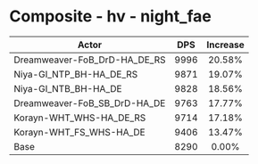 # Composite - hv - night_fae
| Actor | DPS | Increase |
|---|:---:|:---:|
|Dreamweaver-FoB_DrD-HA_DE_RS|9996|20.58%|
|Niya-GI_NTP_BH-HA_DE_RS|9871|19.07%|
|Niya-GI_NTB_BH-HA_DE|9828|18.56%|
|Dreamweaver-FoB_SB_DrD-HA_DE|9763|17.77%|
|Korayn-WHT_WHS-HA_DE_RS|9714|17.18%|
|Korayn-WHT_FS_WHS-HA_DE|9406|13.47%|
|Base|8290|0.00%|

